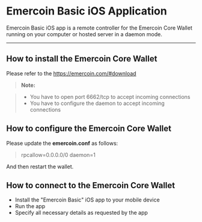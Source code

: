 Emercoin Basic iOS Application
===================


Emercoin Basic iOS app is a remote controller for the Emercoin Core Wallet running on your computer or hosted server in a daemon mode.

----------


How to install the Emercoin Core Wallet
-------------

Please refer to the https://emercoin.com/#download

> **Note:**

> - You have to open port 6662/tcp to accept incoming connections
> - You have to configure the daemon to accept incoming connections

How to configure the Emercoin Core Wallet
-------------

Please update the **emercoin.conf** as follows:

> rpcallow=0.0.0.0/0
> daemon=1

And then restart the wallet.

How to connect to the Emercoin Core Wallet
-------------

 - Install the "Emercoin Basic" iOS app to your mobile device
 - Run the app
 - Specify all necessary details as requested by the app


